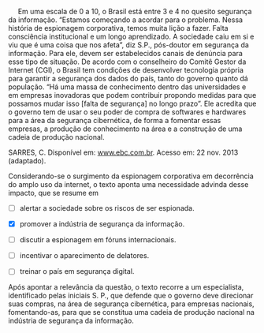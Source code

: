 

     Em uma escala de 0 a 10, o Brasil está entre 3 e 4 no quesito segurança da informação. “Estamos começando a acordar para o problema. Nessa história de espionagem corporativa, temos muita lição a fazer. Falta consciência institucional e um longo aprendizado. A sociedade caiu em si e viu que é uma coisa que nos afeta”, diz S.P., pós-doutor em segurança da informação. Para ele, devem ser estabelecidos canais de denúncia para esse tipo de situação. De acordo com o conselheiro do Comitê Gestor da Internet (CGI), o Brasil tem condições de desenvolver tecnologia própria para garantir a segurança dos dados do país, tanto do governo quanto dá população. “Há uma massa de conhecimento dentro das universidades e em empresas inovadoras que podem contribuir propondo medidas para que possamos mudar isso \[falta de segurança] no longo prazo”. Ele acredita que o governo tem de usar o seu poder de compra de softwares e hardwares para a área da segurança cibernética, de forma a fomentar essas empresas, a produção de conhecimento na área e a construção de uma cadeia de produção nacional.

SARRES, C. Disponível em: www.ebc.com.br. Acesso em: 22 nov. 2013 (adaptado).

Considerando-se o surgimento da espionagem corporativa em decorrência do amplo uso da internet, o texto aponta uma necessidade advinda desse impacto, que se resume em



- [ ] alertar a sociedade sobre os riscos de ser espionada.
- [x] promover a indústria de segurança da informação.
- [ ] discutir a espionagem em fóruns internacionais.
- [ ] incentivar o aparecimento de delatores.
- [ ] treinar o país em segurança digital.


Após apontar a relevância da questão, o texto recorre a um especialista, identificado pelas iniciais S. P., que defende que o governo deve direcionar suas compras, na área de segurança cibernética, para empresas nacionais, fomentando-as, para que se constitua uma cadeia de produção nacional na indústria de segurança da informação.

        